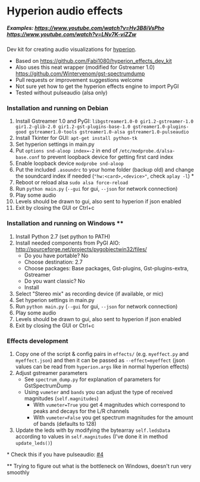 Hyperion audio effects
======================

##### Examples: https://www.youtube.com/watch?v=Hv3B8iVsPho https://www.youtube.com/watch?v=LNv7K-viZZw

Dev kit for creating audio visualizations for [hyperion](https://github.com/tvdzwan/hyperion).

- Based on https://github.com/Fabi1080/hyperion_effects_dev_kit
- Also uses this neat wrapper (modified for Gstreamer 1.0) https://github.com/Wintervenom/gst-spectrumdump
- Pull requests or improvement suggestions welcome
- Not sure yet how to get the hyperion effects engine to import PyGI
- Tested without pulseaudio (alsa only)

### Installation and running on Debian

1. Install Gstreamer 1.0 and PyGI: `libgstreamer1.0-0 gir1.2-gstreamer-1.0 gir1.2-glib-2.0 gir1.2-gst-plugins-base-1.0 gstreamer1.0-plugins-good gstreamer1.0-tools gstreamer1.0-alsa gstreamer1.0-pulseaudio`
2. Install Tkinter for GUI: `apt-get install python-tk`
3. Set hyperion settings in main.py
4. Put `options snd-aloop index=-2` in end of `/etc/modprobe.d/alsa-base.conf` to prevent loopback device for getting first card index
5. Enable loopback device `modprobe snd-aloop`
6. Put the included `.asoundrc` to your home folder (backup old) and change the soundcard index if needed (`"hw:<card>,<device>"`, check `aplay -l`) *
7. Reboot or reload alsa `sudo alsa force-reload`
8. Run `python main.py` (`--gui` for gui, `--json` for network connection)
9. Play some audio
10. Levels should be drawn to gui, also sent to hyperion if json enabled
11. Exit by closing the GUI or Ctrl+c

### Installation and running on Windows **

1. Install Python 2.7 (set python to PATH)
2. Install needed components from PyGI AIO: http://sourceforge.net/projects/pygobjectwin32/files/
   - Do you have portable? No
   - Choose destination: 2.7
   - Choose packages: Base packages, Gst-plugins, Gst-plugins-extra, Gstreamer
   - Do you want classic? No
   - Install
3. Select "Stereo mix" as recording device (if available, or mic)
3. Set hyperion settings in main.py
4. Run `python main.py` (`--gui` for gui, `--json` for network connection)
5. Play some audio
6. Levels should be drawn to gui, also sent to hyperion if json enabled
7. Exit by closing the GUI or Ctrl+c

### Effects development
1. Copy one of the script & config pairs in `effects/` (e.g. `myeffect.py` and `myeffect.json`) and then it can be passed as `--effect=myeffect` (json values can be read from `hyperion.args` like in normal hyperion effects)
2. Adjust gstreamer parameters
   - See `spectrum_dump.py` for explanation of parameters for GstSpectrumDump
   - Using `vumeter` and `bands` you can adjust the type of received magnitudes (`self.magnitudes`)
      * With `vumeter=True` you get 4 magnitudes which correspond to peaks and decays for the L/R channels
      * With `vumeter=False` you get spectrum magnitudes for the amount of bands (defaults to 128)
3. Update the leds with by modifying the bytearray `self.ledsData` according to values in `self.magnitudes` (I've done it in method `update_leds()`)

\* Check this if you have pulseaudio: [#4](https://github.com/RanzQ/hyperion-audio-effects/issues/4#issuecomment-67764593)

\** Trying to figure out what is the bottleneck on Windows, doesn't run very smoothly
